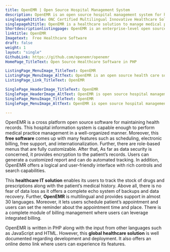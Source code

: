 ```yaml
---
title: OpenEMR | Open Source Hospital Management System
description: OpenEMR is an open source hospital management system for healthcare services. It offers e-prescribing, patients record tracking, lab integration and many more.
singlepageh1title: ONC Certified Multilingual Innovative Healthcare Solution
singlepageh2title: OpenEMR is a healthcare solution to manage medical practices. It offers encryption for patient records, auto-tracking, integrated billing, and lab integration.
Shortdescriptionlistingpage: OpenEMR is an enterprise-level open source healthcare software. It is ONC certified and comes up with promising features such as e-Prescribing, Lab Integration and more.
linktitle: OpenEMR
Imagetext:  Free Healthcare Software
draft: false
weight: 1
layout: "single"
GithubLink: https://github.com/openemr/openemr 
HomePage_TitleText: Open Source Healthcare Software in PHP

ListingPage_MenuImage_TitleText: OpenEMR
ListingPage_MenuImage_AltText: OpenEMR is an open source health care solution
ListingPage_Link_TitleText: OpenEMR

SinglePage_HeaderImage_TitleText: OpenEMR
SinglePage_HeaderImage_AltText: OpenEMR is open source hospital management system 
SinglePage_MenuImage_TitleText: OpenEMR
SinglePage_MenuImage_AltText: OpenEMR is open source hospital management system 

---
```


OpenEMR is a cross platform open source software for maintaining health records. This hospital information system is capable enough to perform medical practice management in a well-organized manner. Moreover, this **free software** comes up with many features such as scheduling, electronic billing, free support, and internationalization. Further, there are role-based menus that are fully customizable. After that, As far as data security is concerned, it provides encryption to the patient’s records. Users can generate a customized report and can do automated tracking. In addition, OpenEMR offers a logical and user-friendly interface with rich controls and search capabilities.

This **healthcare IT solution** enables its users to track the stock of drugs and prescriptions along with the patient’s medical history. Above all, there is no fear of data loss as it offers a complete echo system of backups and data recovery. Further, **OpenEMR** is multilingual and provides support in almost 30 languages. Moreover, it lets users schedule patient’s appointment and users can set the reminder about the appointment time and place. There is a complete module of billing management where users can leverage integrated billing.

OpenEMR is written in PHP along with the input from other languages such as JavaScript and HTML. However, this **global healthcare solution** is well documented regarding development and deployment. It also offers an online demo link where users can experience its features.

<a class="anchor" id="requirements" name="requirements" style="font-size: 12.16px;"></a>